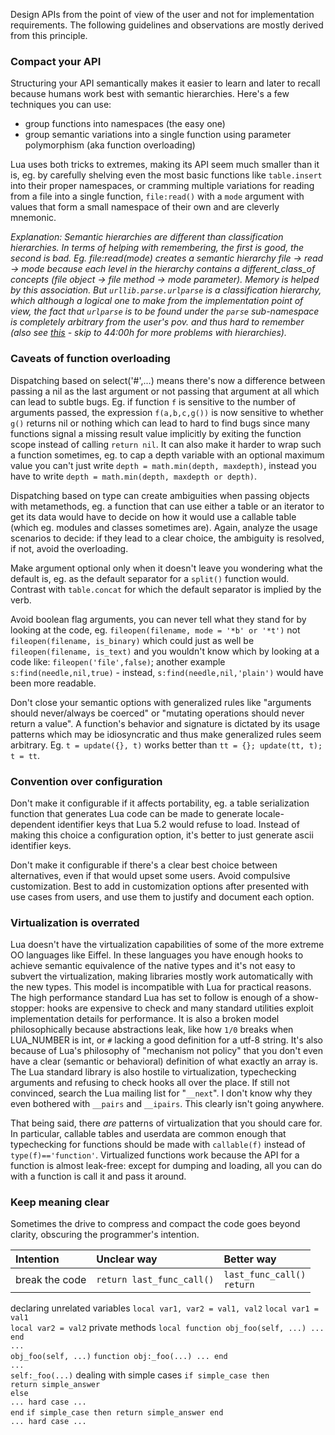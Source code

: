 Design APIs from the point of view of the user and not for implementation requirements. The following guidelines and observations are mostly derived from this principle.

### Compact your API ###

Structuring your API semantically makes it easier to learn and later to recall because humans work best with semantic hierarchies. Here's a few techniques you can use:
  * group functions into namespaces (the easy one)
  * group semantic variations into a single function using parameter polymorphism (aka function overloading)

Lua uses both tricks to extremes, making its API seem much smaller than it is, eg. by carefully shelving even the most basic functions like `table.insert` into their proper namespaces, or cramming multiple variations for reading from a file into a single function, `file:read()` with a `mode` argument with values that form a small namespace of their own and are cleverly mnemonic.

_Explanation: Semantic hierarchies are different than classification hierarchies. In terms of helping with remembering, the first is good, the second is bad. Eg. file:read(mode) creates a semantic hierarchy file -> read -> mode because each level in the hierarchy contains a different_class_of concepts (file object -> file method -> mode parameter). Memory is helped by this association. But `urllib.parse.urlparse` is a classification hierarchy, which although a logical one to make from the implementation point of view, the fact that `urlparse` is to be found under the `parse` sub-namespace is completely arbitrary from the user's pov. and thus hard to remember (also see [this](http://blip.tv/pycon-us-videos-2009-2010-2011/pycon-2011-api-design-lessons-learned-4901258) - skip to 44:00h for more problems with hierarchies)._

### Caveats of function overloading ###

Dispatching based on select('#',...) means there's now a difference between passing a nil as the last argument or not passing that argument at all which can lead to subtle bugs. Eg. if function `f` is sensitive to the number of arguments passed, the expression `f(a,b,c,g())` is now sensitive to whether `g()` returns nil or nothing which can lead to hard to find bugs since many functions signal a missing result value implicitly by exiting the function scope instead of calling `return nil`. It can also make it harder to wrap such a function sometimes, eg. to cap a depth variable with an optional maximum value you can't just write `depth = math.min(depth, maxdepth)`, instead you have to write `depth = math.min(depth, maxdepth or depth)`.

Dispatching based on type can create ambiguities when passing objects with metamethods, eg. a function that can use either a table or an iterator to get its data would have to decide on how it would use a callable table (which eg. modules and classes sometimes are). Again, analyze the usage scenarios to decide: if they lead to a clear choice, the ambiguity is resolved, if not, avoid the overloading.

Make argument optional only when it doesn't leave you wondering what the default is, eg. as the default separator for a `split()` function would. Contrast with `table.concat` for which the default separator is implied by the verb.

Avoid boolean flag arguments, you can never tell what they stand for by looking at the code, eg. `fileopen(filename, mode = '*b' or '*t')` not `fileopen(filename, is_binary)` which could just as well be `fileopen(filename, is_text)` and you wouldn't know which by looking at a code like: `fileopen('file',false)`; another example `s:find(needle,nil,true)` - instead, `s:find(needle,nil,'plain')` would have been more readable.

Don't close your semantic options with generalized rules like "arguments should never/always be coerced" or "mutating operations should never return a value". A function's behavior and signature is dictated by its usage patterns which may be idiosyncratic and thus make generalized rules seem arbitrary. Eg. `t = update({}, t)` works better than `tt = {}; update(tt, t); t = tt`.

### Convention over configuration ###

Don't make it configurable if it affects portability, eg. a table serialization function that generates Lua code can be made to generate locale-dependent identifier keys that Lua 5.2 would refuse to load. Instead of making this choice a configuration option, it's better to just generate ascii identifier keys.

Don't make it configurable if there's a clear best choice between alternatives, even if that would upset some users. Avoid compulsive customization. Best to add in customization options after presented with use cases from users, and use them to justify and document each option.

### Virtualization is overrated ###

Lua doesn't have the virtualization capabilities of some of the more extreme OO languages like Eiffel. In these languages you have enough hooks to achieve semantic equivalence of the native types and it's not easy to subvert the virtualization, making libraries mostly work automatically with the new types. This model is incompatible with Lua for practical reasons. The high performance standard Lua has set to follow is enough of a show-stopper: hooks are expensive to check and many standard utilities exploit implementation details for performance. It is also a broken model philosophically because abstractions leak, like how `1/0` breaks when LUA\_NUMBER is int, or `#` lacking a good definition for a utf-8 string. It's also because of Lua's philosophy of "mechanism not policy" that you don't even have a clear (semantic or behavioral) definition of what exactly an array is. The Lua standard library is also hostile to virtualization, typechecking arguments and refusing to check hooks all over the place. If still not convinced, search the Lua mailing list for "`__next`". I don't know why they even bothered with `__pairs` and `__ipairs`. This clearly isn't going anywhere.

That being said, there _are_ patterns of virtualization that you should care for. In particular, callable tables and userdata are common enough that typechecking for functions should be made with `callable(f)` instead of `type(f)=='function'`. Virtualized functions work because the API for a function is almost leak-free: except for dumping and loading, all you can do with a function is call it and pass it around.

### Keep meaning clear ###

Sometimes the drive to compress and compact the code goes beyond clarity, obscuring the programmer's intention.

| **Intention**                      | **Unclear way**                               | **Better way** |
|:-----------------------------------|:----------------------------------------------|:---------------|
| break the code                   | `return last_func_call()`                   | `last_func_call()`<br><code>return</code> <br>
<tr><td> declaring unrelated variables    </td><td> <code>local var1, var2 = val1, val2</code>             </td><td> <code>local var1 = val1</code><br><code>local var2 = val2</code> </td></tr>
<tr><td> private methods                  </td><td> <code>local function obj_foo(self, ...) ... end</code><br><code>...</code><br><code>obj_foo(self, ...)</code>       </td><td> <code>function obj:_foo(...) ... end</code><br><code>...</code><br><code>self:_foo(...)</code> </td></tr>
<tr><td> dealing with simple cases        </td><td> <code>if simple_case then</code><br><code>return simple_answer</code><br><code>else</code><br><code>... hard case ...</code><br><code>end</code> </td><td> <code>if simple_case then return simple_answer end</code> <br> <code>... hard case ...</code> </td></tr></tbody></table>
